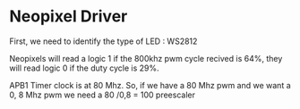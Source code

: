 # Neopixel Driver

First, we need to identify the type of LED : WS2812

Neopixels will read a logic 1 if the 800khz pwm cycle recived is 64%, they will read logic 0 if the duty cycle is 29%.

APB1 Timer clock is at 80 Mhz.
So, if we have a 80 Mhz pwm and we want a 0, 8 Mhz pwm we need a 80 /0,8 = 100 preescaler

